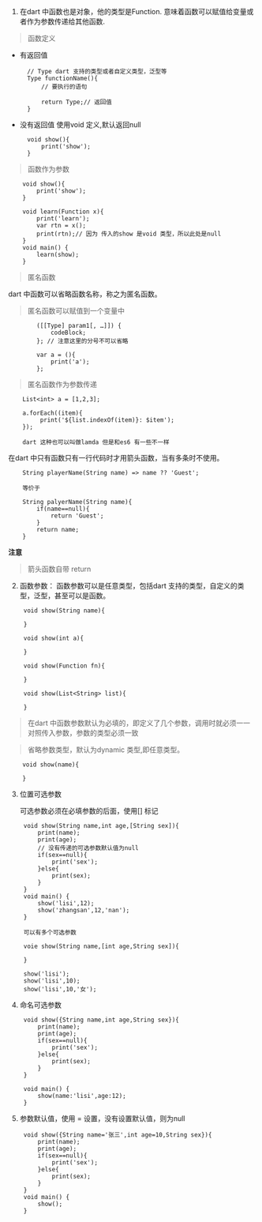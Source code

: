 1. 在dart 中函数也是对象，他的类型是Function. 意味着函数可以赋值给变量或者作为参数传递给其他函数.

> 函数定义

+ 有返回值

        // Type dart 支持的类型或者自定义类型，泛型等
        Type functionName(){
            // 要执行的语句

            return Type;// 返回值
        }

+ 没有返回值 使用void 定义,默认返回null

        void show(){
            print('show');
        }

> 函数作为参数

        void show(){
            print('show');
        }

        void learn(Function x){
            print('learn');
            var rtn = x();
            print(rtn);// 因为 传入的show 是void 类型，所以此处是null
        }
        void main() {
            learn(show);
        }

> 匿名函数

dart 中函数可以省略函数名称，称之为匿名函数。

> 匿名函数可以赋值到一个变量中

            ([[Type] param1[, …]]) {
                codeBlock;
            }; // 注意这里的分号不可以省略

            var a = (){
                print('a');
            };

> 匿名函数作为参数传递

        List<int> a = [1,2,3];

        a.forEach((item){
             print('${list.indexOf(item)}: $item');
        });

        dart 这种也可以叫做lamda 但是和es6 有一些不一样

在dart 中只有函数只有一行代码时才用箭头函数，当有多条时不使用。

        String playerName(String name) => name ?? 'Guest';

        等价于

        String palyerName(String name){
            if(name==null){
                return 'Guest';
            }
            return name;
        }

**注意** 

> 箭头函数自带 return 

2. 函数参数： 函数参数可以是任意类型，包括dart 支持的类型，自定义的类型，泛型，甚至可以是函数。

        void show(String name){

        }

        void show(int a){

        }

        void show(Function fn){

        }

        void show(List<String> list){

        }

> 在dart 中函数参数默认为必填的，即定义了几个参数，调用时就必须一一对照传入参数，参数的类型必须一致

> 省略参数类型，默认为dynamic 类型,即任意类型。

        void show(name){

        }

3. 位置可选参数

   可选参数必须在必填参数的后面，使用[] 标记

        void show(String name,int age,[String sex]){
            print(name);
            print(age);
            // 没有传递的可选参数默认值为null
            if(sex==null){
                print('sex');
            }else{
                print(sex);
            }
        }
        void main() {
            show('lisi',12);
            show('zhangsan',12,'nan');
        }

        可以有多个可选参数

        voie show(String name,[int age,String sex]){

        }

        show('lisi');
        show('lisi',10);
        show('lisi',10,'女');

4. 命名可选参数

        void show({String name,int age,String sex}){
            print(name);
            print(age);
            if(sex==null){
                print('sex');
            }else{
                print(sex);
            }
        }

        void main() {
            show(name:'lisi',age:12);
        }

5. 参数默认值，使用 = 设置，没有设置默认值，则为null

        void show({String name='张三',int age=10,String sex}){
            print(name);
            print(age);
            if(sex==null){
                print('sex');
            }else{
                print(sex);
            }
        }
        void main() {
            show();
        }
